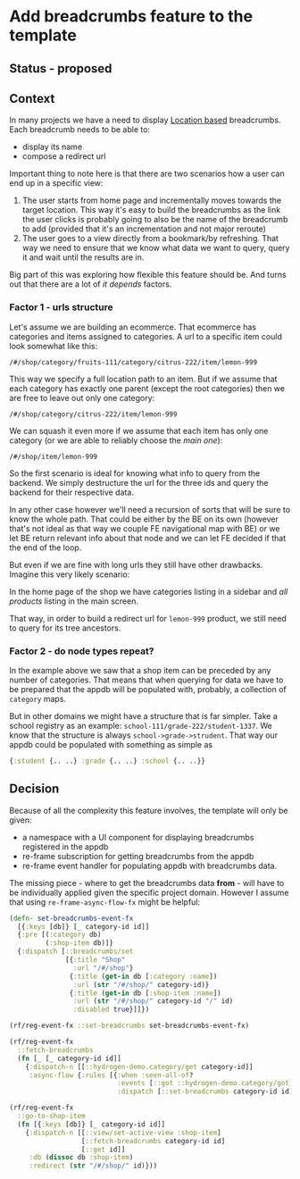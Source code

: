 # Add breadcrumbs feature to the template

## Status - proposed

## Context

In many projects we have a need to display [Location based](https://en.wikipedia.org/wiki/Breadcrumb_navigation#Types) breadcrumbs.
Each breadcrumb needs to be able to:
- display its name
- compose a redirect url

Important thing to note here is that there are two scenarios how a user can end up in a specific view:
1. The user starts from home page and incrementally moves towards the target location.
This way it's easy to build the breadcrumbs as the link the user clicks is probably going
to also be the name of the breadcrumb to add (provided that it's an incrementation and not
major reroute)
2. The user goes to a view directly from a bookmark/by refreshing. That way we need to ensure
that we know what data we want to query, query it and wait until the results are in.

Big part of this was exploring how flexible this feature should be.
And turns out that there are a lot of *it depends* factors.

### Factor 1 - urls structure
Let's assume we are building an ecommerce. That ecommerce has categories and items assigned to categories.
A url to a specific item could look somewhat like this:
```
/#/shop/category/fruits-111/category/citrus-222/item/lemon-999
```
This way we specify a full location path to an item. But if we assume that each category has exactly one parent
(except the root categories)
then we are free to leave out only one category:
```
/#/shop/category/citrus-222/item/lemon-999
```
We can squash it even more if we assume that each item has only one category (or we are able to reliably choose the *main one*):

```
/#/shop/item/lemon-999
```

So the first scenario is ideal for knowing what info to query from the backend. We simply destructure the url
for the three ids and query the backend for their respective data.

In any other case however we'll need a recursion of sorts that will be sure to know the whole path. That could be
either by the BE on its own (however that's not ideal as that way we couple FE navigational map with BE)
or we let BE return relevant info about that node and we can let FE decided if that the end of the loop.

But even if we are fine with long urls they still have other drawbacks. Imagine this very likely scenario:

In the home page of the shop we have categories listing in a sidebar and *all products* listing in the main screen.

That way, in order to build a redirect url for `lemon-999` product, we still need to query for its tree ancestors.

### Factor 2 - do node types repeat?

In the example above we saw that a shop item can be preceded by any number of categories. That means that when querying
for data we have to be prepared that the appdb will be populated with, probably, a collection of `category` maps.

But in other domains we might have a structure that is far simpler. Take a school registry as an example:
`school-111/grade-222/student-1337`. We know that the structure is always `school->grade->strudent`. That way our appdb
could be populated with something as simple as
```clojure
{:student {.. ..} :grade {.. ..} :school {.. ..}}
```

## Decision

Because of all the complexity this feature involves, the template will only be given:
- a namespace with a UI component for displaying breadcrumbs registered in the appdb
- re-frame subscription for getting breadcrumbs from the appdb
- re-frame event handler for populating appdb with breadcrumbs data.

The missing piece - where to get the breadcrumbs data **from** - will have to be individually applied given the specific project domain.
However I assume that using `re-frame-async-flow-fx` might be helpful:

```clojure
(defn- set-breadcrumbs-event-fx
  [{:keys [db]} [_ category-id id]]
  {:pre [(:category db)
         (:shop-item db)]}
  {:dispatch [::breadcrumbs/set
              [{:title "Shop"
                :url "/#/shop"}
               {:title (get-in db [:category :name])
                :url (str "/#/shop/" category-id)}
               {:title (get-in db [:shop-item :name])
                :url (str "/#/shop/" category-id "/" id)
                :disabled true}]]})

(rf/reg-event-fx ::set-breadcrumbs set-breadcrumbs-event-fx)

(rf/reg-event-fx
  ::fetch-breadcrumbs
  (fn [_ [_ category-id id]]
    {:dispatch-n [[::hydrogen-demo.category/get category-id]]
     :async-flow {:rules [{:when :seen-all-of?
                           :events [::got ::hydrogen-demo.category/got]
                           :dispatch [::set-breadcrumbs category-id id]}]}}))

(rf/reg-event-fx
  ::go-to-shop-item
  (fn [{:keys [db]} [_ category-id id]]
    {:dispatch-n [[::view/set-active-view :shop-item]
                  [::fetch-breadcrumbs category-id id]
                  [::get id]]
     :db (dissoc db :shop-item)
     :redirect (str "/#/shop/" id)}))
```
